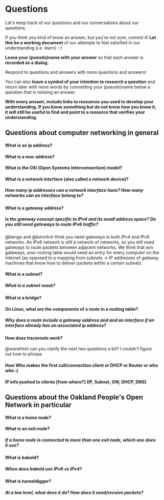 # Questions

Let's keep track of our questions and our conversations about our questions.

If you think you kind of know an answer, but you're not sure, commit it! **Let this be a working document** of our attempts to feel satisfied in our understanding (i.e. learn) :-)

**Leave your (pseudo)name with your answer** so that each answer is **recorded as a dialog.**

Respond to questions and answers with more questions and answers!

You can also **leave a symbol of your intention to research a question** and return later with more words by committing your (pseudo)name below a question that is missing an answer.

**With every answer, include links to resources you used to develop your understanding. If you know something but do not know how you know it, it will still be useful to find and point to a resource that verifies your understanding.**

## Questions about computer networking in general

#### What is an ip address?

#### What is a mac address?

#### What is the OSI (Open Systems Interconnection) model?

#### What is a network interface (also called a network device)?
##### How many ip addresses can a network interface have? How many networks can an interface belong to?

#### What is a gateway address?
##### Is the gateway concept specific to IPv4 and its small address space? Do you still need gateways to route IPv6 traffic?
@bengo and @bennlich think you need gateways in both IPv4 and IPv6 networks. An IPv6 network is still a network of networks, so you still need gateways to route packets between adjacent networks. We think that w/o gateways, your routing table would need an entry for every computer on the internet (as opposed to a mapping from subnets -> IP addresses of gateway machines that know how to deliver packets within a certain subnet).

#### What is a subnet?
##### What is a subnet mask?

#### What is a bridge?

#### On Linux, what are the components of a route in a routing table?
##### Why does a route include a gateway address *and* and an interface if an interface already has an associated ip address?

#### How does traceroute work?

@wwwhtml can you clarify the next two questions a bit? I couldn't figure out how to phrase.

#### How Who makes the first call/connection client or DHCP or Router or who who :)

#### IP info pushed to clients [from where?] (IP, Subnet, GW, DHCP, DNS)



## Questions about the Oakland People's Open Network in particular

#### What is a home node?

#### What is an exit node?
##### If a home node is connected to more than one exit node, which one does it use?

#### What is babeld?
##### When does babeld use IPv6 vs IPv4?

#### What is tunneldigger? 
##### At a low level, what does it do? How does it send/receive packets?

